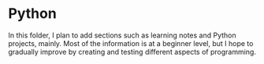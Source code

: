 # Python

In this folder, I plan to add sections such as learning notes and Python projects, mainly. 
Most of the information is at a beginner level, but I hope to gradually improve by creating and testing different aspects of programming.
